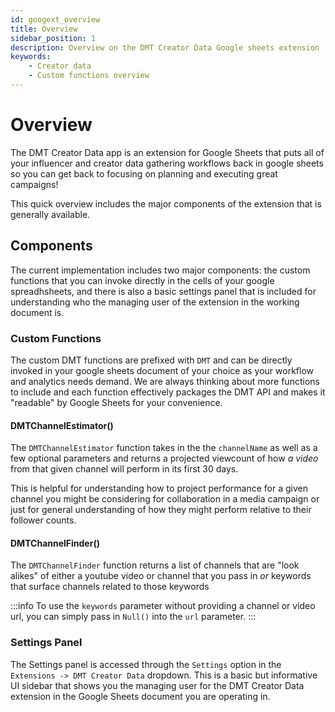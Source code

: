 ```yaml
---
id: googext_overview
title: Overview
sidebar_position: 1
description: Overview on the DMT Creator Data Google sheets extension
keywords:
    - Creator data
    - Custom functions overview
---
```


# Overview

The DMT Creator Data app is an extension for Google Sheets that puts all of your influencer and creator data gathering workflows back in google sheets so you can get back to focusing on planning and executing great campaigns!

This quick overview includes the major components of the extension that is generally available.

## Components

The current implementation includes two major components: the custom functions that you can invoke directly in the cells of your google spreadhsheets, and there is also a basic settings panel that is included for understanding who the managing user of the extension in the working document is.

### Custom Functions

The custom DMT functions are prefixed with `DMT` and can be directly invoked in your google sheets document of your choice as your workflow and analytics needs demand. We are always thinking about more functions to include and each function effectively packages the DMT API and makes it "readable" by Google Sheets for your convenience.

#### DMTChannelEstimator()

The `DMTChannelEstimator` function takes in the the `channelName` as well as a few optional parameters and returns a projected viewcount of how _a video_ from that given channel will perform in its first 30 days.

This is helpful for understanding how to project performance for a given channel you might be considering for collaboration in a media campaign or just for general understanding of how they might perform relative to their follower counts.

#### DMTChannelFinder()

The `DMTChannelFinder` function returns a list of channels that are "look alikes" of either a youtube video or channel that you pass in _or_ keywords that surface channels related to those keywords

:::info 
To use the `keywords` parameter without providing a channel or video url, you can simply pass in `Null()` into the `url` parameter.
:::


### Settings Panel

The Settings panel is accessed through the `Settings` option in the `Extensions -> DMT Creator Data` dropdown. This is a basic but informative UI sidebar that shows you the managing user for the DMT Creator Data extension in the Google Sheets document you are operating in.
